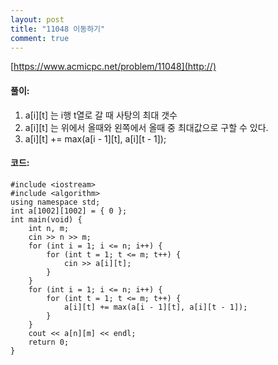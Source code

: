 ```yaml
---
layout: post
title: "11048 이동하기"
comment: true
---
```

[https://www.acmicpc.net/problem/11048](http://)

#### **풀이:**
1. a[i][t] 는 i행 t열로 갈 때 사탕의 최대 갯수
2. a[i][t] 는 위에서 올때와 왼쪽에서 올때 중 최대값으로 구할 수 있다.
3. a[i][t] += max(a[i - 1][t], a[i][t - 1]);

#### **코드:**

```
#include <iostream>
#include <algorithm>
using namespace std;
int a[1002][1002] = { 0 };
int main(void) {
	int n, m;
	cin >> n >> m;
	for (int i = 1; i <= n; i++) {
		for (int t = 1; t <= m; t++) {
			cin >> a[i][t];
		}
	}
	for (int i = 1; i <= n; i++) {
		for (int t = 1; t <= m; t++) {
			a[i][t] += max(a[i - 1][t], a[i][t - 1]);
		}
	}
	cout << a[n][m] << endl;
	return 0;
}
```

